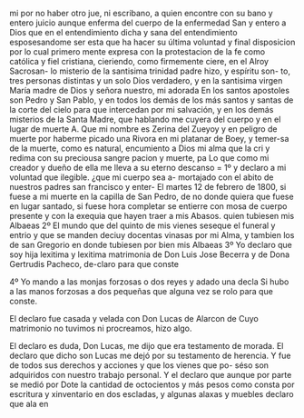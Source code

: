 mi por no haber otro jue, ni escribano, a quien encontre con su bano y entero juicio aunque enferma del cuerpo de la enfermedad
San y entero a Dios que en el entendimiento dicha y sana del entendimiento esposesandome ser esta que ha hacer su última voluntad y final disposicion por lo cual primero mente expresa con la protestacion de la fe como católica y fiel
cristiana, cieriendo, como firmemente ciere, en el Alroy Sacrosan- lo misterio de la santisima trinidad padre hizo, y espíritu son- to, tres personas distintas y un solo Dios verdadero, y en la santisima virgen María madre de Dios y señora nuestro, mi adorada
En los santos apostoles son Pedro y San Pablo, y en todos los demás de los más santos y santas de la corte del cielo para que intercedan por mi salvación, y en los demás misterios de la Santa Madre, que hablando me cuyera del cuerpo y en el lugar de muerte
A. Que mi nombre es Zerina del Zueyoy y en peligro de muerte por haberme picado una Rivora en mi platanar de Boey, y temer-sa de la muerte, como es natural, encumiento a Dios mi alma que la cri y redima con su preciousa sangre pacion y muerte, pa
Lo que como mi creador y dueño de ella me lleva a su eterno descanso = 1º y declaro a mi voluntad que ilegible. ¿que mi cuerpo sea a- mortajado con el abito de nuestros padres san francisco y enter-
El martes 12 de febrero de 1800, si fuese a mi muerte en la capilla de San Pedro, de no donde quiera que fuese en lugar santado, si fuese hora completar se entierre con mosa de cuerpo presente y con la exequia que hayen traer a mis Abasos.
quien tubiesen mis Albaeas
2º El mundo que del quinto de mis vienes seseque el funeral y entrio
y que se manden deciuy docentas vinasas por mi Alma, y tambien los
de san Gregorio en donde tubiesen por bien mis Albaeas
3º Yo declaro que soy hija lexitima y lexitima matrimonia de Don Luis Jose Becerra y de Dona Gertrudis Pacheco, de-claro para que conste

4º Yo mando a las monjas forzosas o dos reyes y adado una decla
Si hubo a las manos forzosas a dos pequeñas que alguna vez se rolo para que conste.

El declaro fue casada y velada con Don Lucas de Alarcon de Cuyo matrimonio no tuvimos ni procreamos, hizo algo.

El declaro es duda, Don Lucas, me dijo que era testamento de morada.
El declaro que dicho son Lucas me dejó por su testamento de herencia.
Y fue de todos sus derechos y acciones y que los vienes que po-
séso son adquiridos con nuestro trabajo personal.
Y el declaro que aunque por parte se medió por Dote la cantidad de
octocientos y más pesos como consta por escritura y xinventario en dos escladas, y algunas alaxas y muebles declaro que ala en